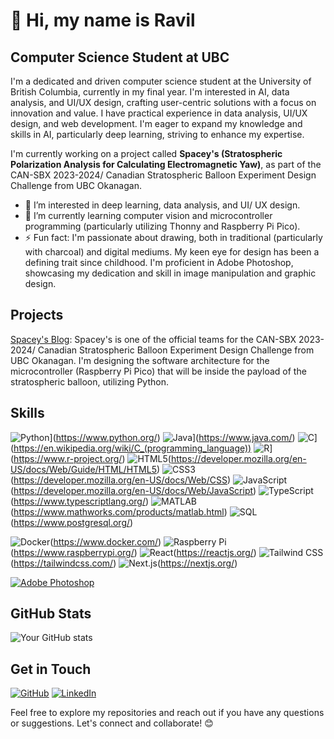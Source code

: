 # 👋 Hi, my name is Ravil

## Computer Science Student at UBC
I'm a dedicated and driven computer science student at the University of British Columbia, currently in my final year. I'm interested in AI, data analysis, and UI/UX design, crafting user-centric solutions with a focus on innovation and value. I have practical experience in data analysis, UI/UX design, and web development. I'm eager to expand my knowledge and skills in AI, particularly deep learning, striving to enhance my expertise. 

I'm currently working on a project called **Spacey's (Stratospheric Polarization Analysis for Calculating Electromagnetic Yaw)**, as part of the CAN-SBX 2023-2024/ Canadian Stratospheric Balloon Experiment Design Challenge from UBC Okanagan.

- 👀 I’m interested in deep learning, data analysis, and UI/ UX design. 
- 🌱 I’m currently learning computer vision and microcontroller programming (particularly utilizing Thonny and Raspberry Pi Pico).
- ⚡ Fun fact: I'm passionate about drawing, both in traditional (particularly with charcoal) and digital mediums. My keen eye for design has been a defining trait since childhood. I'm proficient in Adobe Photoshop, showcasing my dedication and skill in image manipulation and graphic design.

## Projects

[Spacey's Blog](https://spaceys.blog/): Spacey's is one of the official teams for the CAN-SBX 2023-2024/ Canadian Stratospheric Balloon Experiment Design Challenge from UBC Okanagan. I'm designing the software architecture for the microcontroller (Raspberry Pi Pico) that will be inside the payload of the stratospheric balloon, utilizing Python.
  
## Skills

<!-- Programming Languages:-->
![Python](https://img.shields.io/badge/Python-3776AB?style=for-the-badge&logo=python&logoColor=white)](https://www.python.org/)
![Java](https://img.shields.io/badge/Java-007396?style=for-the-badge&logo=java&logoColor=white)](https://www.java.com/)
![C](https://img.shields.io/badge/C-A8B9CC?style=for-the-badge&logo=c&logoColor=white)](https://en.wikipedia.org/wiki/C_(programming_language))
![R](https://img.shields.io/badge/R-276DC3?style=for-the-badge&logo=r&logoColor=white)](https://www.r-project.org/)
![HTML5](https://img.shields.io/badge/HTML5-E34F26?style=for-the-badge&logo=html5&logoColor=white)(https://developer.mozilla.org/en-US/docs/Web/Guide/HTML/HTML5)
![CSS3](https://img.shields.io/badge/CSS3-1572B6?style=for-the-badge&logo=css3&logoColor=white)(https://developer.mozilla.org/en-US/docs/Web/CSS)
![JavaScript](https://img.shields.io/badge/JavaScript-F7DF1E?style=for-the-badge&logo=javascript&logoColor=black)(https://developer.mozilla.org/en-US/docs/Web/JavaScript)
![TypeScript](https://img.shields.io/badge/TypeScript-3178C6?style=for-the-badge&logo=typescript&logoColor=white)(https://www.typescriptlang.org/)
![MATLAB](https://img.shields.io/badge/MATLAB-0076A8?style=for-the-badge&logo=mathworks&logoColor=white)(https://www.mathworks.com/products/matlab.html)
![SQL](https://img.shields.io/badge/SQL-003B57?style=for-the-badge&logo=postgresql&logoColor=white)(https://www.postgresql.org/)

<!-- Technologies/ Frameworks:-->
![Docker](https://img.shields.io/badge/Docker-2496ED?style=for-the-badge&logo=docker&logoColor=white)(https://www.docker.com/)
![Raspberry Pi](https://img.shields.io/badge/Raspberry%20Pi-C51A4A?style=for-the-badge&logo=raspberry-pi&logoColor=white)(https://www.raspberrypi.org/)
![React](https://img.shields.io/badge/React-61DAFB?style=for-the-badge&logo=react&logoColor=white)(https://reactjs.org/)
![Tailwind CSS](https://img.shields.io/badge/Tailwind%20CSS-38B2AC?style=for-the-badge&logo=tailwind-css&logoColor=white)(https://tailwindcss.com/)
![Next.js](https://img.shields.io/badge/Next.js-000000?style=for-the-badge&logo=next.js&logoColor=white)(https://nextjs.org/)

<!-- Tools:-->
[![Adobe Photoshop](https://img.shields.io/badge/Adobe%20Photoshop-31A8FF?style=for-the-badge&logo=adobe-photoshop&logoColor=white)](https://www.adobe.com/products/photoshop.html)

## GitHub Stats

![Your GitHub stats](https://github-readme-stats.vercel.app/api?username=R4VILKHGB&show_icons=true)

## Get in Touch

[![GitHub](https://img.shields.io/badge/GitHub-181717?style=for-the-badge&logo=github&logoColor=white)](https://github.com/R4VILKHGB)
[![LinkedIn](https://img.shields.io/badge/LinkedIn-0077B5?style=for-the-badge&logo=linkedin&logoColor=white)](https://www.linkedin.com/in/ravil-b-689b562a8)

Feel free to explore my repositories and reach out if you have any questions or suggestions. Let's connect and collaborate! 😊

<!---
R4VILKHGB/R4VILKHGB is a ✨ special ✨ repository because its `README.md` (this file) appears on your GitHub profile.
You can click the Preview link to take a look at your changes.

-- Website: [Your Personal Website URL]

[![LinkedIn](https://img.shields.io/badge/LinkedIn-0077B5?style=social&logo=linkedin&logoColor=white)](https://www.linkedin.com/in/ravil-b-689b562a8)

## Badges
[![License](https://img.shields.io/badge/license-MIT-blue.svg)](https://opensource.org/licenses/MIT)
--->
